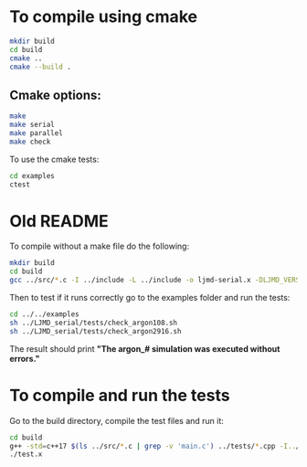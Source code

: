 # To compile using cmake

```bash
mkdir build
cd build
cmake ..
cmake --build .
```

## Cmake options:
```bash
make 
make serial 
make parallel
make check
```

To use the cmake tests:
```bash
cd examples
ctest
```


# Old README

To compile without a make file do the following:

```bash
mkdir build
cd build
gcc ../src/*.c -I ../include -L ../include -o ljmd-serial.x -DLJMD_VERSION=1.0 -lm
```

Then to test if it runs correctly go to the examples folder and run the tests:
```bash
cd ../../examples
sh ../LJMD_serial/tests/check_argon108.sh
sh ../LJMD_serial/tests/check_argon2916.sh
```

The result should print **"The argon_# simulation was executed without errors."**

# To compile and run the tests
Go to the build directory, compile the test files and run it:
```bash
cd build
g++ -std=c++17 $(ls ../src/*.c | grep -v 'main.c') ../tests/*.cpp -I../include -L../include -lgtest -lgtest_main -pthread -o test.x
./test.x
```